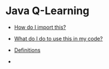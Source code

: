 # Java Q-Learning

* [How do I import this?](https://github.com/djhepker/java-q-learning/wiki#how-do-i-import-this-project-into-my-code)

* [What do I do to use this in my code?](https://github.com/djhepker/java-q-learning/wiki#what-do-i-do)

* [Definitions](https://github.com/djhepker/java-q-learning/wiki/Home##Definitions)

* 
